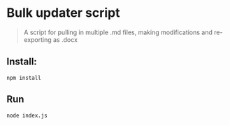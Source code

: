 # Bulk updater script
> A script for pulling in multiple .md files, making modifications and re-exporting as .docx

## Install: 
```
npm install 
```

## Run
```
node index.js
```
